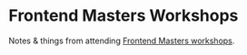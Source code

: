# Frontend Masters Workshops

Notes & things from attending [Frontend Masters workshops](https://frontendmasters.com/welcome/in-person/).
